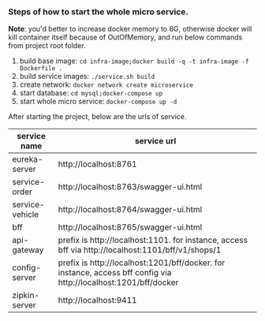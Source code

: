 ### Steps of how to start the whole micro service.

**Note**: you'd better to increase docker memory to 8G, otherwise docker will kill container itself because of OutOfMemory, and run below commands from project root folder.

1. build base image: `cd infra-image;docker build -q -t infra-image -f Dockerfile .`
2. build service images: `./service.sh build`
3. create network: `docker network create microservice`
4. start database: `cd mysql;docker-compose up`
5. start whole micro service: `docker-compose up -d`

After starting the project, below are the urls of service.

|    service name    | service url |
| ---------- | --- |
| eureka-server |  http://localhost:8761 |
| service-order       |  http://localhost:8763/swagger-ui.html |
| service-vehicle     |  http://localhost:8764/swagger-ui.html |
| bff     | http://localhost:8765/swagger-ui.html |
| api-gateway     | prefix is http://localhost:1101. for instance, access bff via http://localhost:1101/bff/v1/shops/1 |
| config-server   | prefix is http://localhost:1201/bff/docker. for instance, access bff config via http://localhost:1201/bff/docker |
| zipkin-server     | http://localhost:9411 |
